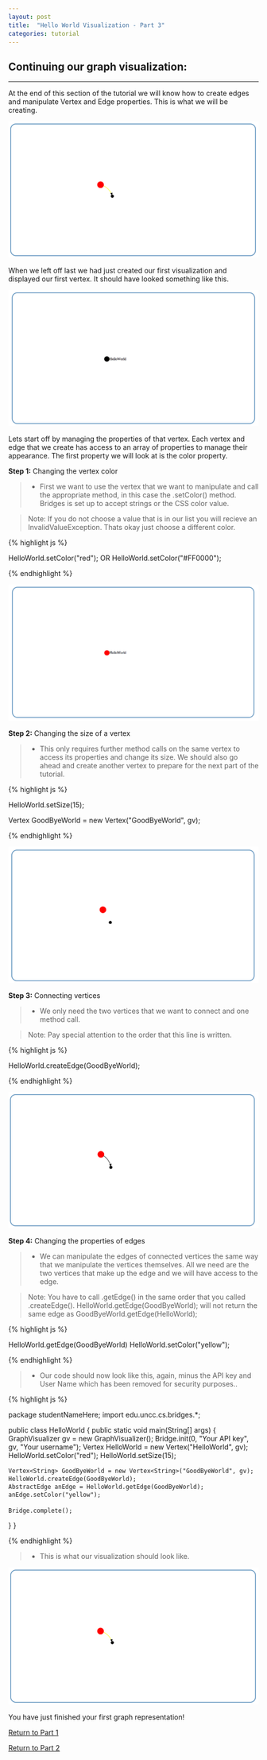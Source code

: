 ```yaml
---
layout: post
title:  "Hello World Visualization - Part 3"
categories: tutorial
---
```


## Continuing our graph visualization:
-----
At the end of this section of the tutorial we will know how to create edges and manipulate Vertex and Edge properties. This is what we will be creating.

![drawing](/img/Tutorial/screenshot_10.png)

When we left off last we had just created our first visualization and displayed our first vertex. It should have looked something like this.

![drawing](/img/Tutorial/screenshot_9.png)

Lets start off by managing the properties of that vertex. Each vertex and edge that we create has access to an array of properties to manage their appearance. The first property we will look at is the color property.

**Step 1:** Changing the vertex color

> * First we want to use the vertex that we want to manipulate and call the appropriate method, in this case the .setColor() method. Bridges is set up to accept strings or the CSS color value.

> Note: If you do not choose a value that is in our list you will recieve an InvalidValueException. Thats okay just choose a different color.

{% highlight js %}

HelloWorld.setColor("red"); OR HelloWorld.setColor("#FF0000");

{% endhighlight %}

![drawing](/img/Tutorial/screenshot_11.png)

**Step 2:** Changing the size of a vertex

> * This only requires further method calls on the same vertex to access its properties and change its size. We should also go ahead and create another vertex to prepare for the next part of the tutorial.

{% highlight js %}

HelloWorld.setSize(15);

Vertex<String> GoodByeWorld = new Vertex<String>("GoodByeWorld", gv);

{% endhighlight %}

![drawing](/img/Tutorial/screenshot_12.png)

**Step 3:** Connecting vertices

> * We only need the two vertices that we want to connect and one method call.

> Note: Pay special attention to the order that this line is written.

{% highlight js %}

HelloWorld.createEdge(GoodByeWorld);

{% endhighlight %}

![drawing](/img/Tutorial/screenshot_13.png)

**Step 4:** Changing the properties of edges

> * We can manipulate the edges of connected vertices the same way that we manipulate the vertices themselves. All we need are the two vertices that make up the edge and we will have access to the edge.

> Note: You have to call .getEdge() in the same order that you called .createEdge(). HelloWorld.getEdge(GoodByeWorld); will not return the same edge as GoodByeWorld.getEdge(HelloWorld);

{% highlight js %}

HelloWorld.getEdge(GoodByeWorld)
HelloWorld.setColor("yellow");

{% endhighlight %}

> * Our code should now look like this, again, minus the API key and User Name which has been removed for security purposes..

{% highlight js  %}

package studentNameHere;
import edu.uncc.cs.bridges.*;

public class HelloWorld {
  public static void main(String[] args) {
    GraphVisualizer gv = new GraphVisualizer();
    Bridge.init(0, "Your API key", gv, "Your username");
    Vertex<String> HelloWorld = new Vertex<String>("HelloWorld", gv);
    HelloWorld.setColor("red");
    HelloWorld.setSize(15);
    
    Vertex<String> GoodByeWorld = new Vertex<String>("GoodByeWorld", gv);
    HelloWorld.createEdge(GoodByeWorld);
    AbstractEdge anEdge = HelloWorld.getEdge(GoodByeWorld);
    anEdge.setColor("yellow");
    
    Bridge.complete();
  }
}

{% endhighlight %}

> * This is what our visualization should look like.

![drawing](/img/Tutorial/screenshot_10.png)

You have just finished your first graph representation!

[Return to Part 1](http://BridgesUNCC.github.io/main/HelloWorld-Tutorial_part1/)

[Return to Part 2](http://BridgesUNCC.github.io/tutorial/HelloWorld-Tutorial_part2/)
